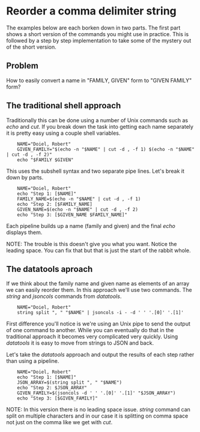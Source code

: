 
# Reorder a comma delimiter string

The examples below are each borken down in two parts. The first
part shows a short version of the commands you might use in practice.
This is followed by a step by step implementation to take some
of the mystery out of the short version.

## Problem

How to easily convert a name in "FAMILY, GIVEN" form
to "GIVEN FAMILY" form? 

## The traditional shell approach

Traditionally this can be done using a number of Unix commands such as
_echo_ and _cut_. If you break down the task into getting each name separately it is pretty easy using a couple shell variables.

```shell
    NAME="Doiel, Robert"
    GIVEN_FAMILY="$(echo -n "$NAME" | cut -d , -f 1) $(echo -n "$NAME" | cut -d , -f 2)"
    echo "$FAMILY $GIVEN"
```

This uses the subshell syntax and two separate pipe lines. Let's break it down by parts.

```shell
    NAME="Doiel, Robert"
    echo "Step 1: [$NAME]"
    FAMILY_NAME=$(echo -n "$NAME" | cut -d , -f 1)
    echo "Step 2: [$FAMILY_NAME]
    GIVEN_NAME=$(echo -n "$NAME" | cut -d , -f 2)
    echo "Step 3: [$GIVEN_NAME $FAMILY_NAME]"
```

Each pipeline builds up a name (family and given) and the final _echo_
displays them.

NOTE: The trouble is this doesn't give you what you want. 
Notice the leading space. You can fix that but that is just the start of 
the rabbit whole.

## The datatools aproach

If we think about the family name and given name as elements of an
array we can easily reorder them. In this approach we'll use
two commands.  The _string_ and _jsoncols_ commands from _datatools_.

```shell
    NAME="Doiel, Robert"
    string split ", " "$NAME" | jsoncols -i - -d ' ' '.[0]' '.[1]'
```

First difference you'll notice is we're using an Unix pipe to send
the output of one command to another. While you can eventually do that
in the traditional approach it becomes very complicated very quickly.
Using _datatools_ it is easy to move from strings to JSON and back.

Let's take the _datatools_ approach and output the results of each step
rather than using a pipeline.

```shell
    NAME="Doiel, Robert"
    echo "Step 1: [$NAME]"
    JSON_ARRAY=$(string split ", " "$NAME")
    echo "Step 2: $JSON_ARRAY"
    GIVEN_FAMILY=$(jsoncols -d ' ' '.[0]' '.[1]' "$JSON_ARRAY")
    echo "Step 3: [$GIVEN_FAMILY]"
```

NOTE: In this version there is no leading space issue. _string_ command
can split on multiple characters and in our case it is splitting on 
comma space not just on the comma like we get with _cut_.

